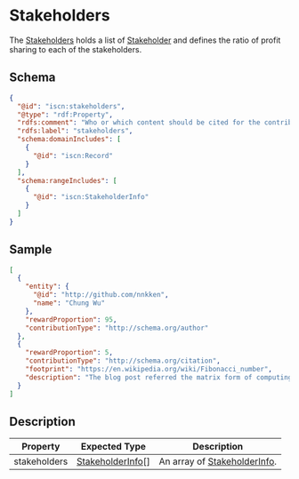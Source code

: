 # Stakeholders

The [Stakeholders](#) holds a list of [Stakeholder](../stakeholder/README.md) and defines the ratio of profit sharing to each of the stakeholders.

## Schema

```json
{
  "@id": "iscn:stakeholders",
  "@type": "rdf:Property",
  "rdfs:comment": "Who or which content should be cited for the contribution to the content, and how much should the contribution be rewarded if someone wants to reward the content.",
  "rdfs:label": "stakeholders",
  "schema:domainIncludes": [
    {
      "@id": "iscn:Record"
    }
  ],
  "schema:rangeIncludes": [
    {
      "@id": "iscn:StakeholderInfo"
    }
  ]
}
```

## Sample

```json
[
  {
    "entity": {
      "@id": "http://github.com/nnkken",
      "name": "Chung Wu"
    },
    "rewardProportion": 95,
    "contributionType": "http://schema.org/author"
  },
  {
    "rewardProportion": 5,
    "contributionType": "http://schema.org/citation",
    "footprint": "https://en.wikipedia.org/wiki/Fibonacci_number",
    "description": "The blog post referred the matrix form of computing Fibonacci numbers."
  }
]
```

## Description

| Property     | Expected Type                                       | Description                                                  |
| ------------ | --------------------------------------------------- | ------------------------------------------------------------ |
| stakeholders | [StakeholderInfo](../StakeholderInfo/README.md)[] | An array of [StakeholderInfo](../StakeholderInfo/README.md). |
